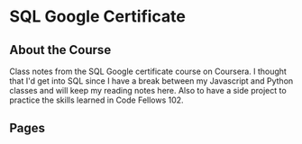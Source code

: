 # SQL Google Certificate

## About the Course

Class notes from the SQL Google certificate course on Coursera.  I thought that I'd get into SQL since I have a break between my Javascript and Python classes and will keep my reading notes here.  Also to have a side project to practice the skills learned in Code Fellows 102.

## Pages


